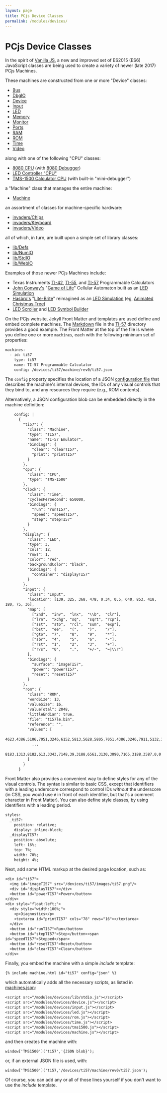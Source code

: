 ```yaml
---
layout: page
title: PCjs Device Classes
permalink: /modules/devices/
---
```


PCjs Device Classes
===================

In the spirit of [Vanilla JS](http://vanilla-js.com/), a new and improved set of ES2015 (ES6) JavaScript classes
are being used to create a variety of newer (late 2017) PCjs Machines.

These machines are constructed from one or more "Device" classes:

* [Bus](bus.js)
* [DbgIO](dbgio.js)
* [Device](device.js)
* [Input](input.js)
* [LED](led.js)
* [Memory](memory.js)
* [Monitor](monitor.js)
* [Ports](ports.js)
* [RAM](ram.js)
* [ROM](rom.js)
* [Time](time.js)
* [Video](video.js)

along with one of the following "CPU" classes:

* [8080 CPU](cpu8080.js) (with [8080 Debugger](dbg8080.js))
* [LED Controller "CPU"](ledctrl.js)
* [TMS-1500 Calculator CPU](tms1500.js) (with built-in "mini-debugger")

a "Machine" class that manages the entire machine:

* [Machine](machine.js)

an assortment of classes for machine-specific hardware:

* [invaders/Chips](invaders/chips.js)
* [invaders/Keyboard](invaders/kbd.js)
* [invaders/Video](invaders/video.js)

all of which, in turn, are built upon a simple set of library classes:

* [lib/Defs](lib/defs.js)
* [lib/NumIO](lib/numio.js)
* [lib/StdIO](lib/stdio.js)
* [lib/WebIO](lib/webio.js)

Examples of those newer PCjs Machines include:

* Texas Instruments [TI-42](/devices/ti42/machine/), [TI-55](/devices/ti55/machine/), and [TI-57](/devices/ti57/machine/) Programmable Calculators
* [John Conway's](http://www.conwaylife.com/wiki/John_Horton_Conway) "[Game of Life](http://www.conwaylife.com/wiki/Conway%27s_Game_of_Life)" Cellular Automaton built as an [LED Simulation](/devices/leds/life/)
* [Hasbro's](https://en.wikipedia.org/wiki/Hasbro) "[Lite-Brite](https://en.wikipedia.org/wiki/Lite-Brite)" reimagined as an [LED Simulation](/devices/leds/litebrite/) (eg, [Animated Christmas Tree](/devices/leds/litebrite?autoStart=true&pattern=0/0/45/39/A45o$45o$21b47R154G39B1A256CoRGBACo$21o47R154G39B1A256C2oRGBACo$20o47R154G39B1A256CoRGBACb47R154G39B1A256CoRGBACo$20o47R154G39B1A256CoRGBAC2b47R154G39B1A256CoRGBACo$19o47R154G39B1A256CoRGBAC3b47R154G39B1A256CoRGBACo$19o47R154G39B1A256CoRGBAC4b47R154G39B1A256CoRGBACo$18o47R154G39B1A256CoRGBAC4b255R255G249B1A8976Co47R154G39B256CoRGBACo$18o47R154G39B1A256CoRGBAC3b255R255G249B1A784CobRGBACb47R154G39B1A256CoRGBACo$17o47R154G39B1A256CoRGBAC2b255R255G249B1A8976Co4880CoRGBAC3b47R154G39B1A256CoRGBACo$17o47R154G39B1A256CoRGBACb255R255G249B1A784CobRGBACo4b47R154G39B1A256CoRGBACo$16o47R154G39B1A256Co255R255G249B8976Co4880CoRGBACo6b47R154G39B1A256CoRGBACo$16o47R154G39B1A256CoRGBACo8b255R255G249B1A8976Co47R154G39B256CoRGBACo$15o47R154G39B1A256CoRGBACo7b255R255G249B1A784CobRGBACo47R154G39B1A256CoRGBACo$15o47R154G39B1A256CoRGBACo6b255R255G249B1A8976Co4880CoRGBAC3b47R154G39B1A256CoRGBACo$14o47R154G39B1A256CoRGBACo5b255R255G249B1A784CobRGBAC5b47R154G39B1A256CoRGBACo$14o47R154G39B1A256CoRGBAC5b255R255G249B1A8976Co4880CoRGBAC7b47R154G39B1A256CoRGBACo$13o47R154G39B1A256CoRGBAC4b255R255G249B1A784CobRGBAC8b255R255G249B1A8976Co47R154G39B256CoRGBACo$13o47R154G39B1A256CoRGBAC3b255R255G249B1A8976Co4880CoRGBAC8b255R255G249B1A784CobRGBACo47R154G39B1A256CoRGBACo$12o47R154G39B1A256CoRGBAC2b255R255G249B1A784CobRGBAC8b255R255G249B1A8976Co4880CoRGBAC3b47R154G39B1A256CoRGBACo$12o47R154G39B1A256CoRGBACb255R255G249B1A8976Co4880CoRGBACo7b255R255G249B1A784CobRGBAC5b47R154G39B1A256CoRGBACo$11o47R154G39B1A256Co255R255G249B784CobRGBAC8b255R255G249B1A8976Co4880CoRGBAC7b47R154G39B1A256CoRGBACo$11o47R154G39B1A256CoRGBAC9b255R255G249B1A784CobRGBAC8b255R255G249B1A8976Co47R154G39B256CoRGBACo$10o47R154G39B1A256CoRGBAC8b255R255G249B1A8976Co4880CoRGBAC8b255R255G249B1A784CobRGBACb47R154G39B1A256CoRGBACo$10o47R154G39B1A256CoRGBAC7b255R255G249B1A784CobRGBAC8b255R255G249B1A8976Co4880CoRGBAC3b47R154G39B1A256CoRGBACo$9o47R154G39B1A256CoRGBAC6b255R255G249B1A8976Co4880CoRGBAC8b255R255G249B1A784CobRGBAC5b47R154G39B1A256CoRGBACo$9o47R154G39B1A256CoRGBAC5b255R255G249B1A784CobRGBAC8b255R255G249B1A8976Co4880CoRGBAC7b47R154G39B1A256CoRGBACo$8o47R154G39B1A256CoRGBAC4b255R255G249B1A8976Co4880CoRGBAC8b255R255G249B1A784CobRGBAC8b255R255G249B1A8976Co47R154G39B256CoRGBACo$8o47R154G39B1A256CoRGBAC3b255R255G249B1A784CobRGBAC8b255R255G249B1A8976Co4880CoRGBAC8b255R255G249B1A784CobRGBACb47R154G39B1A256CoRGBACo$7o47R154G39B1A256CoRGBAC2b255R255G249B1A8976Co4880CoRGBAC8b255R255G249B1A784CobRGBAC8b255R255G249B1A8976Co4880CoRGBAC3b47R154G39B1A256CoRGBACo$7o47R154G39B1A256C30oRGBACo$21o250R125G20B1A256CoRGBACo$21o250R125G20B1A256C2oRGBACo$21o250R125G20B1A256CoRGBACo$21o250R125G20B1A256C2oRGBACo$21o250R125G20B1A256CoRGBACo$21o250R125G20B1A256C2oRGBACo$45o))
* [LED Scroller](/devices/leds/scroller/) and [LED Symbol Builder](/devices/leds/symbols/)

On the PCjs website, Jekyll Front Matter and templates are used define and embed complete machines.
The [Markdown](https://raw.githubusercontent.com/jeffpar/pcjs/master/devices/ti57/machine/README.md) file
in the [TI-57](/devices/ti57/machine/) directory provides a good example.  The Front Matter at the top of the file
is where you define one or more `machines`, each with the following minimum set of properties:

	machines:
	  - id: ti57
	    type: ti57
	    name: TI-57 Programmable Calculator
        config: /devices/ti57/machine/rev0/ti57.json

The `config` property specifies the location of a JSON [configuration file](/devices/ti57/machine/rev0/ti57.json) that
describes the machine's internal devices, the IDs of any visual controls that they bind to, and any resources they require (e.g.,
ROM contents).

Alternatively, a JSON configuration blob can be embedded directly in the machine definition:

	    config: |
	      {
	        "ti57": {
	          "class": "Machine",
	          "type": "TI57",
	          "name": "TI-57 Emulator",
	          "bindings": {
	            "clear": "clearTI57",
	            "print": "printTI57"
	          }
	        },
	        "cpu": {
	          "class": "CPU",
	          "type": "TMS-1500"
	        },
	        "clock": {
	          "class": "Time",
	          "cyclesPerSecond": 650000,
	          "bindings": {
	            "run": "runTI57",
	            "speed": "speedTI57",
	            "step": "stepTI57"
	          }
	        },
	        "display": {
	          "class": "LED",
	          "type": 3,
	          "cols": 12,
	          "rows": 1,
	          "color": "red",
	          "backgroundColor": "black",
	          "bindings": {
	            "container": "displayTI57"
	          }
	        },
	        "input": {
	          "class": "Input",
	          "location": [139, 325, 368, 478, 0.34, 0.5, 640, 853, 418, 180, 75, 36],
	          "map": [
	            ["2nd",  "inv",  "lnx",  "\\b",  "clr"],
	            ["lrn",  "xchg", "sq",   "sqrt", "rcp"],
	            ["sst",  "sto",  "rcl",  "sum",  "exp"],
	            ["bst",  "ee",   "(",    ")",    "/"],
	            ["gto",  "7",    "8",    "9",    "*"],
	            ["sbr",  "4",    "5",    "6",    "-"],
	            ["rst",  "1",    "2",    "3",    "+"],
	            ["r/s",  "0",    ".",    "+/-",  "=|\\r"]
	          ],
	          "bindings": {
	            "surface": "imageTI57",
	            "power": "powerTI57",
	            "reset": "resetTI57"
	          }
	        },
	        "rom": {
	          "class": "ROM",
	          "wordSize": 13,
	          "valueSize": 16,
	          "valueTotal": 2048,
	          "littleEndian": true,
	          "file": "ti57le.bin",
	          "reference": "",
	          "values": [
	            4623,4386,5106,7051,3246,6152,5813,5628,5805,7051,4386,3246,7911,5132,1822,6798,
                ...
	            8183,1313,8182,613,3343,7148,39,3188,6561,3130,3090,7165,3188,3587,0,0
	          ]
	        }
	      }

Front Matter also provides a convenient way to define styles for any of the visual controls.
The syntax is similar to basic CSS, except that identifiers with a leading underscore correspond to control
IDs *without* the underscore (in CSS, you would use `#` in front of each identifier, but that's a comment
character in Front Matter).  You can also define style classes, by using identifiers with a leading period.

    styles:
      _ti57:
        position: relative;
        display: inline-block;
      _displayTI57:
        position: absolute;
        left: 16%;
        top: 7%;
        width: 70%;
        height: 4%;

Next, add some HTML markup at the desired page location, such as:

	<div id="ti57">
	  <img id="imageTI57" src="/devices/ti57/images/ti57.png"/>
	  <div id="displayTI57"></div>
	  <button id="powerTI57">Power</button>
	</div>
	<div style="float:left;">
	  <div style="width:100%;">
	    <p>Diagnostics</p>
	    <textarea id="printTI57" cols="78" rows="16"></textarea>
	  </div>
	  <button id="runTI57">Run</button>
	  <button id="stepTI57">Step</button><span id="speedTI57">Stopped</span>
	  <button id="resetTI57">Reset</button>
	  <button id="clearTI57">Clear</button>
	</div>

Finally, you embed the machine with a simple *include* template:

    {% include machine.html id="ti57" config="json" %}

which automatically adds all the necessary scripts, as listed in
[machines.json](https://github.com/jeffpar/pcjs/blob/master/_data/machines.json):

	<script src="/modules/devices/lib/stdio.js"></script>
	<script src="/modules/devices/device.js"></script>
	<script src="/modules/devices/input.js"></script>
	<script src="/modules/devices/led.js"></script>
	<script src="/modules/devices/rom.js"></script>
	<script src="/modules/devices/time.js"></script>
	<script src="/modules/devices/tms1500.js"></script>
	<script src="/modules/devices/machine.js"></script>

and then creates the machine with:

	window['TMS1500']('ti57','{JSON blob}');

or, if an external JSON file is used, with:

	window['TMS1500']('ti57,'/devices/ti57/machine/rev0/ti57.json');

Of course, you can add any or all of those lines yourself if you don't want to use the *include* template.
